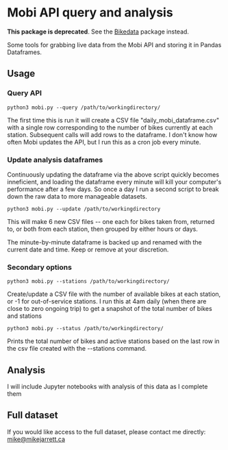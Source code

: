 # Mobi API query and analysis

**This package is deprecated**. See the [Bikedata](https://github.com/mjarrett/bikedata) package instead.

Some tools for grabbing live data from the Mobi API and storing it in Pandas Dataframes. 

## Usage



### Query API

```python3 mobi.py --query /path/to/workingdirectory/```

The first time this is run it will create a CSV file "daily_mobi_dataframe.csv" with a single row corresponding to the number of bikes currently at each station. Subsequent calls will add rows to the dataframe. I don't know how often Mobi updates the API, but I run this as a cron job every minute.

### Update analysis dataframes

Continuously updating the dataframe via the above script quickly becomes inneficient, and loading the dataframe every minute will kill your computer's performance after a few days. So once a day I run a second script to break down the raw data to more manageable datasets.

```python3 mobi.py --update /path/to/workingdirectory```

This will make 6 new CSV files -- one each for bikes taken from, returned to, or both from each station, then grouped by either hours or days. 

The  minute-by-minute dataframe is backed up and renamed with the current date and time. Keep or remove at your discretion.

### Secondary options
```python3 mobi.py --stations /path/to/workingdirectory/```

Create/update a CSV file with the number of available bikes at each station, or -1 for out-of-service stations. I run this at 4am daily (when there are close to zero ongoing trip) to get a snapshot of the total number of bikes and stations

```python3 mobi.py --status /path/to/workingdirectory/```

Prints the total number of bikes and active stations based on the last row in the csv file created with the --stations command.



## Analysis

I will include Jupyter notebooks with analysis of this data as I complete them

## Full dataset

If you would like access to the full dataset, please contact me directly: mike@mikejarrett.ca


